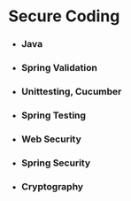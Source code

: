 # Secure Coding

- ### Java                       
- ### Spring Validation          
- ### Unittesting, Cucumber      
- ### Spring Testing             
- ### Web Security               
- ### Spring Security            
- ### Cryptography               
                           

